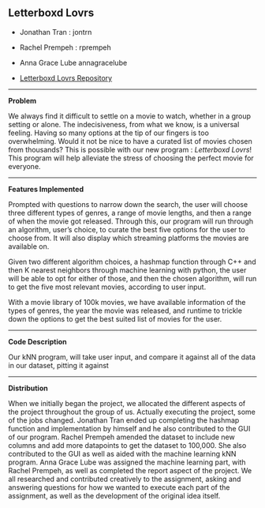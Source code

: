 ## Letterboxd Lovrs

- Jonathan Tran : jontrn

- Rachel Prempeh : rprempeh

- Anna Grace Lube  annagracelube

- [Letterboxd Lovrs Repository](https://github.com/annagracelube/Letterboxd_Lovrs)

---

**Problem**

We always find it difficult to settle on a movie to watch, whether in a group setting or alone. The indecisiveness, from what we know, is a universal feeling. Having so many options at the tip of our fingers is too overwhelming. Would it not be nice to have a curated list of movies chosen from thousands? This is possible with our new program : *Letterboxd Lovrs*! This program will help alleviate the stress of choosing the perfect movie for everyone.  

---

**Features Implemented**

Prompted with questions to narrow down the search, the user will choose three different types of genres, a range of movie lengths, and then a range of when the movie got released. Through this, our program will run through an algorithm, user’s choice, to curate the best five options for the user to choose from. It will also display which streaming platforms the movies are available on.

Given two different algorithm choices, a hashmap function through C++ and then K nearest neighbors through machine learning with python, the user will be able to opt for either of those, and then the chosen algorithm, will run to get the five most relevant movies, according to user input.

With a movie library of 100k movies, we have available information of the types of genres, the year the movie was released, and runtime to trickle down the options to get the best suited list of movies for the user.

---

**Code Description**

Our kNN program, will take user input, and compare it against all of the data in our dataset, pitting it against 

---

**Distribution**

When we initially began the project, we allocated the different aspects of the project throughout the group of us. Actually executing the project, some of the jobs changed. Jonathan Tran ended up completing the hashmap function and implementation by himself and he also contributed to the GUI of our program. Rachel Prempeh amended the dataset to include new columns and add more datapoints to get the dataset to 100,000. She also contributed to the GUI as well as aided with the machine learning kNN program. Anna Grace Lube was assigned the machine learning part, with Rachel Prempeh, as well as completed the report aspect of the project. We all researched and contributed creatively to the assignment, asking and answering questions for how we wanted to execute each part of the assignment, as well as the development of the original idea itself.
